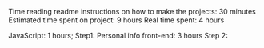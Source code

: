 Time reading readme instructions on how to make the projects: 30 minutes
Estimated time spent on project: 9 hours
Real time spent: 4 hours

JavaScript: 1 hours;
Step1: Personal info front-end: 3 hours
Step 2: 